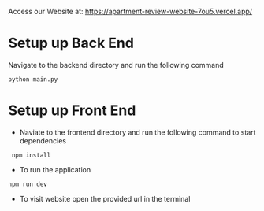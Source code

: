 Access our Website at: https://apartment-review-website-7ou5.vercel.app/

# Setup up Back End
 Navigate to the backend directory and run the following command

 ```
python main.py

```


# Setup up Front End

- Naviate to the frontend directory and run the following command to start dependencies
```
 npm install 
 ```
- To run the application
```
npm run dev
```
- To visit website open the provided url in the terminal

